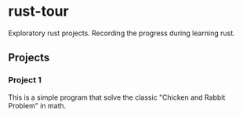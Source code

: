 # rust-tour
Exploratory rust projects. Recording the progress during learning rust.
## Projects
### Project 1
This is a simple program that solve the classic "Chicken and Rabbit Problem" in math.

